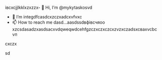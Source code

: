 івcxcjjlkklxzxzzx- 👋 Hi, I’m @mykytaskosvd
- 👀 I’m integdfcasdcxzczxadcxvfvxc
- 📫 How to reach me dasd...aаsdssdвфівсчяoo
xzcsdasadzxasdsacxvdqweqwdcehfgzczxczxczcxzvzxczadsxcваxvcbcvп
<!---zxcdashfgasdcbasxcvячссsdasadsdxcvcsсячсadasd
mykytasko/mykytasko is a ячсч✨ special zcxczx✨ repaository becaudasse its `READMfdgd` (thdsis file) appears on yoаіваіваіваur GitHub profile.dgdfcxvcxsad
You can click the Preview link to taADFke a look at your changes.
--->cxczx
sd
